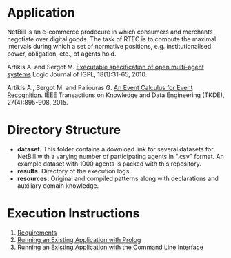# Application

NetBill is an e-commerce prodecure in which consumers and merchants negotiate over digital goods. The task of RTEC is to compute the maximal intervals during which a set of normative positions, e.g. institutionalised power, obligation, etc., of agents hold.

Artikis A. and Sergot M. [Executable specification of open multi-agent systems](http://cer.iit.demokritos.gr/publications/papers/2010/artikis-IGPL.pdf) Logic Journal of IGPL, 18(1):31-65, 2010.

Artikis A., Sergot M. and Paliouras G. [An Event Calculus for Event Recognition](http://cer.iit.demokritos.gr/publications/papers/2015/artikis-TKDE14.pdf). IEEE Transactions on Knowledge and Data Engineering (TKDE), 27(4):895-908, 2015.

# Directory Structure
- **dataset.** This folder contains a download link for several datasets for NetBill with a varying number of participating agents in ".csv" format. An example dataset with 1000 agents is packed with this repository. 
- **results.** Directory of the execution logs.
- **resources.** Original and compiled patterns along with declarations and auxiliary domain knowledge.

# Execution Instructions

1. [Requirements](../../docs/requirements.md)
2. [Running an Existing Application with Prolog](../../docs/existing-apps.md)
3. [Running an Existing Application with the Command Line Interface](../../docs/cli-existing-apps.md)
